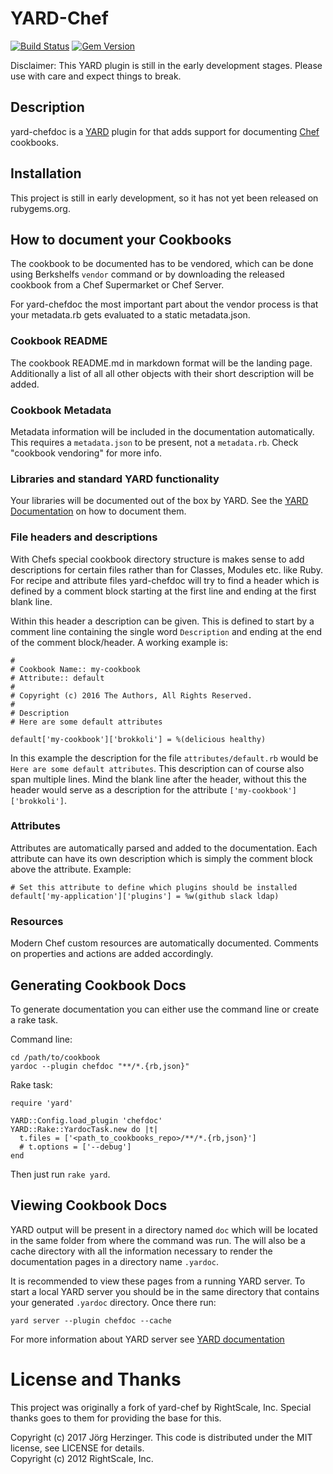 # YARD-Chef

[![Build Status](https://travis-ci.org/chefdoc/yard-chefdoc.svg?branch=master)](https://travis-ci.org/chefdoc/yard-chefdoc) [![Gem Version](https://badge.fury.io/rb/yard-chefdoc.svg)](https://badge.fury.io/rb/yard-chefdoc)

Disclaimer: This YARD plugin is still in the early development stages. Please use with care and expect things to break.

## Description

yard-chefdoc is a [YARD](http://yardoc.org/) plugin for that adds support for documenting [Chef](http://www.chef.io/) cookbooks.

## Installation

This project is still in early development, so it has not yet been released on rubygems.org.

## How to document your Cookbooks

The cookbook to be documented has to be vendored, which can be done using Berkshelfs `vendor` command or by downloading the released cookbook from a Chef Supermarket or Chef Server.

For yard-chefdoc the most important part about the vendor process is that your metadata.rb gets evaluated to a static metadata.json.

### Cookbook README

The cookbook README.md in markdown format will be the landing page. Additionally a list of all all other objects with their short description will be added.

### Cookbook Metadata

Metadata information will be included in the documentation automatically. This requires a `metadata.json` to be present, not a `metadata.rb`. Check "cookbook vendoring" for more info.

### Libraries and standard YARD functionality

Your libraries will be documented out of the box by YARD. See the [YARD Documentation](http://yardoc.org/) on how to document them.

### File headers and descriptions

With Chefs special cookbook directory structure is makes sense to add descriptions for certain files rather than for Classes, Modules etc. like Ruby. For recipe and attribute files yard-chefdoc will try to find a header which is defined by a comment block starting at the first line and ending at the first blank line.

Within this header a description can be given. This is defined to start by a comment line containing the single word `Description` and ending at the end of the comment block/header. A working example is:

```
#
# Cookbook Name:: my-cookbook
# Attribute:: default
#
# Copyright (c) 2016 The Authors, All Rights Reserved.
#
# Description
# Here are some default attributes

default['my-cookbook']['brokkoli'] = %(delicious healthy)
```

In this example the description for the file `attributes/default.rb` would be `Here are some default attributes`. This description can of course also span multiple lines. Mind the blank line after the header, without this the header would serve as a description for the attribute `['my-cookbook']['brokkoli']`.

### Attributes

Attributes are automatically parsed and added to the documentation. Each attribute can have its own description which is simply the comment block above the attribute. Example:

```
# Set this attribute to define which plugins should be installed
default['my-application']['plugins'] = %w(github slack ldap)
```

### Resources

Modern Chef custom resources are automatically documented. Comments on properties and actions are added accordingly.

## Generating Cookbook Docs

To generate documentation you can either use the command line or create a rake task.

Command line:
```
cd /path/to/cookbook
yardoc --plugin chefdoc "**/*.{rb,json}"
```

Rake task:
```
require 'yard'

YARD::Config.load_plugin 'chefdoc'
YARD::Rake::YardocTask.new do |t|
  t.files = ['<path_to_cookbooks_repo>/**/*.{rb,json}']
  # t.options = ['--debug']
end
```

Then just run `rake yard`.

## Viewing Cookbook Docs

YARD output will be present in a directory named `doc` which will be located in the same folder from where the command was run. The will also be a cache directory with all the information necessary to render the documentation pages in a directory name `.yardoc`.

It is recommended to view these pages from a running YARD server.  To start a local YARD server you should be in the same directory that contains your generated `.yardoc` directory.  Once there run:

`yard server --plugin chefdoc --cache`

For more information about YARD server see [YARD documentation](http://rubydoc.info/docs/yard/file/docs/GettingStarted.md#yard_Executable)

# License and Thanks

This project was originally a fork of yard-chef by RightScale, Inc. Special thanks goes to them for providing the base for this.

Copyright (c) 2017 Jörg Herzinger. This code is distributed under the MIT license, see LICENSE for details.<br>
Copyright (c) 2012 RightScale, Inc.
